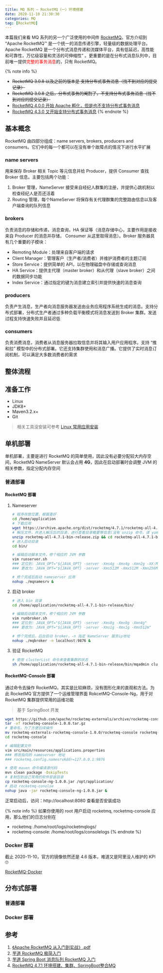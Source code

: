 ```yaml
---
title: MQ 系列 — RocketMQ（一）环境搭建
date: 2020-11-10 21:30:30
categories: MQ
tag: [RocketMQ]
---
```


本篇我们来看 MQ 系列的另一个广泛使用的中间件 [RocketMQ](https://rocketmq.apache.org)。官方介绍到 “Apache RocketMQ™ 是一个统一的消息传递引擎，轻量级的数据处理平台。Apache RocketMQ 是一个分布式消息传递和流媒体平台，具有低延迟，高性能和可靠性，万亿级容量和灵活的可伸缩性” 。更重要的是在分布式消息队列中，目前唯一提供<font color="red">完整的事务消息</font>的，只有 RocketMQ。

<!-- more -->

{% note info %}
* ~~RocketMQ 3.0.8 以及之前的版本是 支持分布式事务消息（找不到对应的提交记录）~~
* ~~RocketMQ 3.0.8 之后，分布式事务的阉割了，不支持分布式事务消息（找不到对应的提交记录）~~
* [RocketMQ 4.0.0 开始 Apache 孵化，但是也不支持分布式事务消息](https://rocketmq.apache.org/release_notes/release-notes-4.0.0-incubating/)
* [RocketMQ 4.3.0 又开始支持分布式事务消息](https://rocketmq.apache.org/release_notes/release-notes-4.3.0/)
{% endnote %}

## 基本概念

RocketMQ 由四部分组成：name servers, brokers, producers and consumers。它们中的每一个都可以在没有单个故障点的情况下进行水平扩展

### name servers

用来保存 Broker 相关 Topic 等元信息并给 Producer，提供 Consumer 查找 Broker 信息。主要包括两个功能：

1. Broker 管理，NameServer 接受来自经纪人群集的注册，并提供心跳机制以检查经纪人是否还活着
2. Routing 管理，每个NameServer 将保存有关代理群集的完整路由信息以及客户端查询的队列信息

### brokers

负责消息的存储和传递，消息查询，HA 保证等（消息存储中心，主要作用是接收来自 Producer 的消息并存储， Consumer 从这里取得消息）。Broker 服务器具有几个重要的子模块：

* Remoting Module：处理来自客户端的请求
* Client Manager：管理客户（生产者/消费者）并维护消费者的主题订阅
* Store Service：提供简单的 API，以在物理磁盘中存储或查询消息
* HA Service：提供主代理（master broker）和从代理（slave broker）之间的数据同步功能
* Index Service：通过指定的键为消息建立索引并提供快速的消息查询

### producers

负责产生消息，生产者向消息服务器发送由业务应用程序系统生成的消息。支持分布式部署，分布式生产者通过多种负载平衡模式将消息发送到 Broker 集群。发送过程支持快速失败并且延迟低

### consumers

负责消费消息，消费者从消息服务器拉取信息并将其输入用户应用程序。支持 “推和拉” 模型中的分布式部署。它还支持集群使用和消息广播。它提供了实时消息订阅机制，可以满足大多数消费者的需求

## 整体流程

## 准备工作

* Linux
* JDK8+
* Maven3.2.x+
* Git

>相关工具没安装可参考 [Linux 常用应用安装](https://incoder.org/2018/05/15/linux-build/)

## 单机部署

单机部署，主要是进行 RocketMQ 的简单使用，因此没有必要分配较大内存空间，RocketMQ NameServer 默认会占用 **4G**，因此在启动部署时会调整 JVM 的相关参数，指定分配内存空间

### 普通部署

#### RocketMQ 部署

1. Nameserver
    ```bash
    # 程序存放位置，根据喜好
    cd /home/application
    # 下载应用
    wget https://archive.apache.org/dist/rocketmq/4.7.1/rocketmq-all-4.7.1-bin-release.zip
    # 解压文件，并进入解压后的目录，进行查看目录概要等信息(没有 unzip 命令，请 yum install unzip)
    unzip rocketmq-all-4.7.1-bin-release.zip && cd rocketmq-all-4.7.1-bin-release/ && ls -l
    # 进入启动目录
    cd bin/

    # 编辑启动脚本文件，修个相应的 JVM 参数
    vim runserver.sh
    ### 定位到: JAVA_OPT="${JAVA_OPT} -server -Xms4g -Xmx4g -Xmn2g -XX:MetaspaceSize=1 28m -XX:MaxMetaspaceSize=320m"
    ### 更改为: JAVA_OPT="${JAVA_OPT} -server -Xms512M -Xmx512M -Xmn256M -XX:MetaspaceSize=128m -XX:MaxMetaspaceSize=320m"
    
    # 修个完成后启动 nameserver 应用
    nohup ./mqnamesrv &
    ```
2. 启动 broker
    ```bash
    # 进入 bin 目录
    cd /home/application/rocketmq-all-4.7.1-bin-release/bin/

    # 编辑启动脚本文件，修个相应的 JVM 参数
    vim runbroker.sh
    ### 定位到: JAVA_OPT="${JAVA_OPT} -server -Xms8g -Xmx8g -Xmn4g"
    ### 更改为: JAVA_OPT="${JAVA_OPT} -server -Xms1g -Xmx1g -Xmn512m"

    # 修个完成后，后台启动 broker，-n 指定 NameServer 服务ip地址
    nohup ./mqbroker -n localhost:9876 &
    ```
3. 验证 RocketMQ
    ```bash
    # 使用 clusterList 命令来查看集群的状态
    sh /home/application/rocketmq-all-4.7.1-bin-release/bin/mqadmin clusterList -n 127.0.0.1:9876
    ```

#### RocketMQ-Console 部署

通过命令去操作 RocketMQ，其实是比较麻烦，没有图形化来的直观和方法。为此 RocketMQ 官方提供了一个运维管理界面 RokcetMQ-Console-Ng，用于对 RocketMQ 集群提供常用的运维功能

>基于 SpringBoot 开发

```bash
wget https://github.com/apache/rocketmq-externals/archive/rocketmq-console-1.0.0.tar.gz
tar -xf rocketmq-console-1.0.0.tar.gz
# 重命名，为了方便后续操作
mv rocketmq-externals-rocketmq-console-1.0.0/rocketmq-console rocketmq-consoe
cd rocketmq-console

# 编辑配置文件
vim src/main/resources/applications.properties
### 修改指向的 nameserver 地址
### rocketmq.config.namesrvAddr=127.0.0.1:9876

# 使用 maven 命令编译源代码
mvn clean package -DskipTests
# 复制包到自己常用的软件安装目录
cp rocketmq-console-ng-1.0.0.jar /opt/application/
# 启动 rocketmq-conolse
nohup java -jar rocketmq-console-ng-1.0.0.jar &
```

正常启动后，访问：http://localhost:8080 查看是否安装成功

{% note info %}
如果你使用的 root 用户启动 rocketmq, rocketmq-console 应用，那么他们的日志分别在
* rocketmq: /home/root/logs/rocketmqlogs/
* rocketmq-console: /home/root/logs/consolelogs
{% endnote %}

### Docker 部署

截止 2020-11-10，官方的镜像依然还是 4.6 版本，难道又是阿里没人维护的 KPI 🙄

[RocketMQ-Docker](https://github.com/apache/rocketmq-docker)

## 分布式部署

### 普通部署

### Docker 部署

## 参考

1. [《Apache RocketMQ 从入门到实战》.pdf](https://developer.aliyun.com/ebook/ranking)
2. [芋道 RocketMQ 极简入门](https://www.iocoder.cn/RocketMQ/install/)
3. [芋道 Spring Boot 消息队列 RocketMQ 入门](https://www.iocoder.cn/Spring-Boot/RocketMQ/)
4. [RocketMQ 4.7.1 环境搭建、集群、SpringBoot整合MQ](https://www.cnblogs.com/chenyanbin/p/13798952.html)